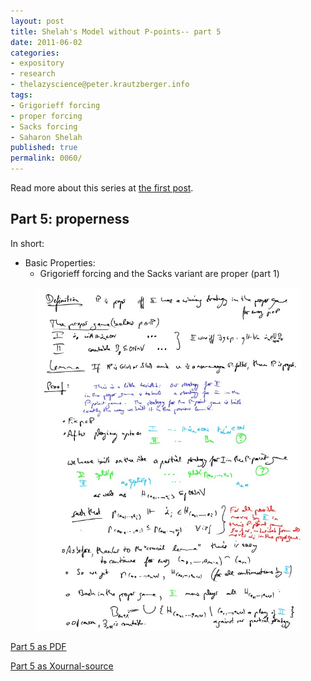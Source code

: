 ```yaml
---
layout: post
title: Shelah's Model without P-points-- part 5
date: 2011-06-02
categories:
- expository
- research
- thelazyscience@peter.krautzberger.info
tags:
- Grigorieff forcing
- proper forcing
- Sacks forcing
- Saharon Shelah
published: true
permalink: 0060/
---
```


Read more about this series at [the first post](/0056/).

## Part 5: properness

In short:

*   Basic Properties:
    *   Grigorieff forcing and the Sacks variant are proper (part 1)


<figure>
  <a href="/assets/2011/pg_0005.jpg">
    <img alt="screenshot of page 5" src="/assets/2011/pg_0005.jpg"/>
  </a>
</figure>

[Part 5 as PDF](/assets/2011/pg_0005.pdf)

[Part 5 as Xournal-source](/assets/2011/pg_0005.xoj)
